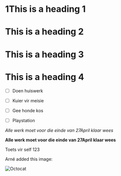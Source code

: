 # 1This is a heading 1
# This is a heading 2
# This is a heading 3
# This is a heading 4


- [ ] Doen huiswerk
- [ ] Kuier vir meisie
- [ ] Gee honde kos
- [ ] Playstation


*Alle werk moet voor die einde van 27April klaar wees*

**Alle werk moet voor die einde van 27April klaar wees**


Toets vir self 123

Arné added this image:

![Octocat](https://assets-cdn.github.com/images/modules/open_graph/github-mark.png)
